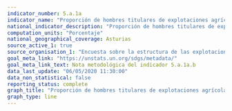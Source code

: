 ```yaml
---
indicator_number: 5.a.1a
indicator_name: "Proporción de hombres titulares de explotaciones agrícolas, respecto al total de hombres trabajadores en la agricultura"
national_indicator_description: "Proporción de hombres titulares de explotaciones agrícolas, respecto al total de hombres trabajadores en la agricultura"
computation_units: "Porcentaje"
national_geographical_coverage: Asturias
source_active_1: true
source_organisation_1: "Encuesta sobre la estructura de las explotaciones agrícolas, INE"
goal_meta_link: "https://unstats.un.org/sdgs/metadata/"
goal_meta_link_text: Nota metodológica del indicador 5.a.1a.b
data_last_update: "06/05/2020 11:30:00"
data_non_statistical: false
reporting_status: complete
graph_title: "Proporción de hombres titulares de explotaciones agrícolas, respecto al total de hombres trabajadores en la agricultura"
graph_type: line
---
```

